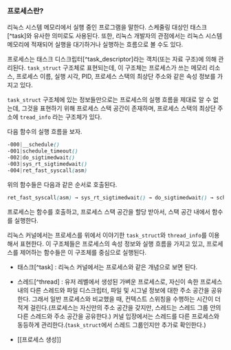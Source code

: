 ### 프로세스란?
리눅스 시스템 메모리에서 실행 중인 프로그램을 말한다. 스케줄링 대상인 태스크[^task]와 유사한 의미로도 사용된다. 또한, 리눅스 개발자의 관점에서는 리눅스 시스템 메모리에 적재되어 실행을 대기하거나 실행하는 흐름으로 볼 수도 있다. 

프로세스는 태스크 디스크립터[^task_descriptor]라는 객치(또는 자료 구조)에 의해 관리된다. `task_struct` 구조체로 표현되는데, 이 구조체는 프로세스가 쓰는 메모리 리소스, 프로세스 이름, 실행 시각, PID, 프로세스 스택의 최상단 주소와 같은 속성 정보를 가지고 있다.

`task_struct` 구조체에 있는 정보들만으로는 프로세스의 실행 흐름을 제대로 알 수 없는데, 그것을 표현하기 위해 프로세스 스택 공간이 존재하며, 프로세스 스택의 최상단 주소에 `tread_info` 라는 구조체가 있다.

다음 함수의 실행 흐름을 보자.
```scss
-000|__schedule()
-001|schedule_timeout()
-002|do_sigtimedwait()
-003|sys_rt_sigtimedwait()
-004|ret_fast_syscall(asm)
```
위의 함수들은 다음과 같은 순서로 호출된다.
```scss
ret_fast_syscall(asm) → sys_rt_sigtimedwait() → do_sigtimedwait() → schedule_timeout() → __schedule()
```
프로세스는 함수를 호출하고, 프로세스 스택 공간을 할당 받아서, 스택 공간 내에서 함수를 실행한다.

리눅스 커널에서는 프로세스를 위에서 이야기한 `task_struct`와 `thread_info`를 이용해서 표현한다. 이 구조체들은 프로세스의 속성 정보와 실행 흐름을 가지고 있고, 프로세스를 제어하는 함수들은 이 구조체를 중심으로 실행된다.

- 태스크[^task] : 리눅스 커널에서는 프로세스와 같은 개념으로 보면 된다.
- 스레드[^thread] : 유저 레벨에서 생성된 가벼운 프로세스로, 자신이 속한 프로세스 내의 다른 스레드와 파일 디스크립터, 파일 및 시그널 정보에 대한 주소 공간을 공유한다. 그래서 일반 프로세스와 비교했을 때, 컨텍스트 스위칭을 수행하는 시간이 더 적게 걸린다.(프로세스는 자신만의 주소 공간을 갖지만, 스레드는 스레드 그룹 안의 다른 스레드와 주소 공간을 공유한다.)
  커널 입장에서는 스레드를 다른 프로세스와 동등하게 관리한다.(`task_struct`에서 스레드 그룹인지만 추가로 확인한다.)

- [[프로세스 생성]]